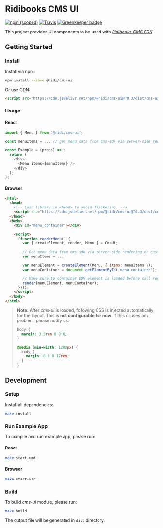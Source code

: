 # Ridibooks CMS UI

[![npm (scoped)](https://img.shields.io/npm/v/@ridi/cms-ui.svg)](https://www.npmjs.com/package/@ridi/cms-ui)
[![Travis](https://img.shields.io/travis/ridi/cms-ui.svg)](https://travis-ci.org/ridi/cms-ui)
[![Greenkeeper badge](https://badges.greenkeeper.io/ridi/cms-ui.svg)](https://greenkeeper.io/)

This project provides UI components to be used with [*Ridibooks CMS SDK*](https://github.com/ridi/cms-sdk).

## Getting Started

### Install
Install via npm:
```bash
npm install --save @ridi/cms-ui
```
Or use CDN:
```html
<script src="https://cdn.jsdelivr.net/npm/@ridi/cms-ui@^0.3/dist/cms-ui.var.js"></script>
```

### Usage

#### React
```js
import { Menu } from '@ridi/cms-ui';

const menuItems = ... // get menu data from cms-sdk via server-side rendering or custom API.

const Example = (props) => {
  return (
    <div>
      <Menu items={menuItems} />
    </div>
  );
};
```

#### Browser
```html
<html>
  <head>
    <!-- Load library in <head> to avoid flickering. -->
    <script src="https://cdn.jsdelivr.net/npm/@ridi/cms-ui@^0.3/dist/cms-ui.var.js"></script>
  </head>
  <body>
    <div id="menu_container"></div>

    <script>
      (function renderMenu() {
        var { createElement, render, Menu } = CmsUi;

        // Get menu data from cms-sdk via server-side rendering or custom API.
        var menuItems = ...

        var menuElement = createElement(Menu, { items: menuItems });
        var menuContainer = document.getElementById('menu_container');

        // Make sure to container DOM element is loaded before call render function.
        render(menuElement, menuContainer);
      })();
    </script>
  </body>
</html>
```

> **Note:**
> After *cms-ui* is loaded, following CSS is injected automatically for the layout.
> This is **not configurable for now**.
> If this causes any problem, please notify us.
> ```css
> body {
>   margin: 3.5rem 0 0 0;
> }
>
> @media (min-width: 1200px) {
>   body {
>     margin: 0 0 0 17rem;
>   }
> }
> ```

## Development

### Setup
Install all dependencies:
```bash
make install
```

### Run Example App
To compile and run example app, please run:

#### React
```bash
make start-umd
```

#### Browser
```bash
make start-var
```

### Build
To build *cms-ui* module, please run:
```bash
make build
```
The output file will be generated in `dist` directory.

